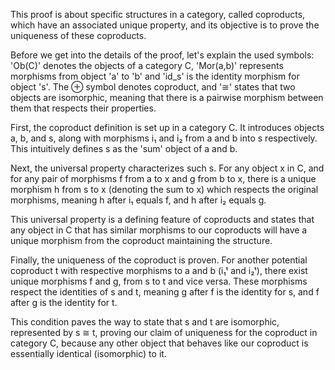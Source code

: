 This proof is about specific structures in a category, called coproducts, which have an associated unique property, and its objective is to prove the uniqueness of these coproducts.

Before we get into the details of the proof, let's explain the used symbols: 'Ob(C)' denotes the objects of a category C, 'Mor(a,b)' represents morphisms from object 'a' to 'b' and 'id_s' is the identity morphism for object 's'. The ⊕ symbol denotes coproduct, and '≅' states that two objects are isomorphic, meaning that there is a pairwise morphism between them that respects their properties.

First, the coproduct definition is set up in a category C. It introduces objects a, b, and s, along with morphisms i₁ and i₂ from a and b into s respectively. This intuitively defines s as the 'sum' object of a and b.

Next, the universal property characterizes such s. For any object x in C, and for any pair of morphisms f from a to x and g from b to x, there is a unique morphism h from s to x (denoting the sum to x) which respects the original morphisms, meaning h after i₁ equals f, and h after i₂ equals g.

This universal property is a defining feature of coproducts and states that any object in C that has similar morphisms to our coproducts will have a unique morphism from the coproduct maintaining the structure.

Finally, the uniqueness of the coproduct is proven. For another potential coproduct t with respective morphisms to a and b (i₁ᵗ and i₂ᵗ), there exist unique morphisms f and g, from s to t and vice versa. These morphisms respect the identities of s and t, meaning g after f is the identity for s, and f after g is the identity for t.

This condition paves the way to state that s and t are isomorphic, represented by s ≅ t, proving our claim of uniqueness for the coproduct in category C, because any other object that behaves like our coproduct is essentially identical (isomorphic) to it.